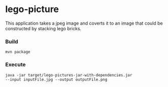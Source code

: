# lego-picture #

This application takes a jpeg image and coverts it to an image that could be constructed by stacking lego bricks.

### Build ###
<code>mvn package</code>

### Execute ###
<code>java -jar target/lego-pictures-jar-with-dependencies.jar --input inputFile.jpg --output outputFile.png</code>